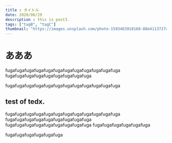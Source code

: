 ```yaml
---
title : タイトル
date: 2020/06/29
description : this is post3.
tags: ["tagB", "tagC"]
thumbnail: "https://images.unsplash.com/photo-1593463910168-88e4113727c8?ixlib=rb-1.2.1&ixid=eyJhcHBfaWQiOjEyMDd9&auto=format&fit=crop&w=900&q=60"
---
```


# あああ
fugafugafugafugafugafugafugafugafugafugafugafuga
fugafugafugafugafugafugafugafugafuga

fugafugafugafugafugafugafugafugafugafugafugafuga
## test of tedx.
fugafugafugafugafugafugafugafugafugafugafugafuga
fugafugafugafugafugafugafugafugafuga
fugafugafugafugafugafugafugafugafuga
fugafugafugafugafugafuga

fugafugafugafugafugafuga
